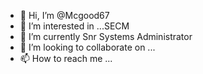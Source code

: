 - 👋 Hi, I’m @Mcgood67
- 👀 I’m interested in ...SECM
- 🌱 I’m currently Snr Systems Administrator
- 💞️ I’m looking to collaborate on ...
- 📫 How to reach me ...

<!---
Mcgood67/Mcgood67 is a ✨ special ✨ repository because its `README.md` (this file) appears on your GitHub profile.
You can click the Preview link to take a look at your changes.
--->
